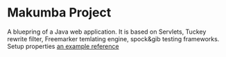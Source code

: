 # Makumba Project
A bluepring of a Java web application. It is based on Servlets, Tuckey rewrite filter, Freemarker temlating engine, spock&gib testing frameworks.
Setup properties [an example reference](https://docs.google.com/a/letsweb.biz/document/d/1eRWi89tHh1jLqgWBkeC0uq06EuEPARpSpfp1mZ2F6uY/edit?usp=sharing "Setup properties") 